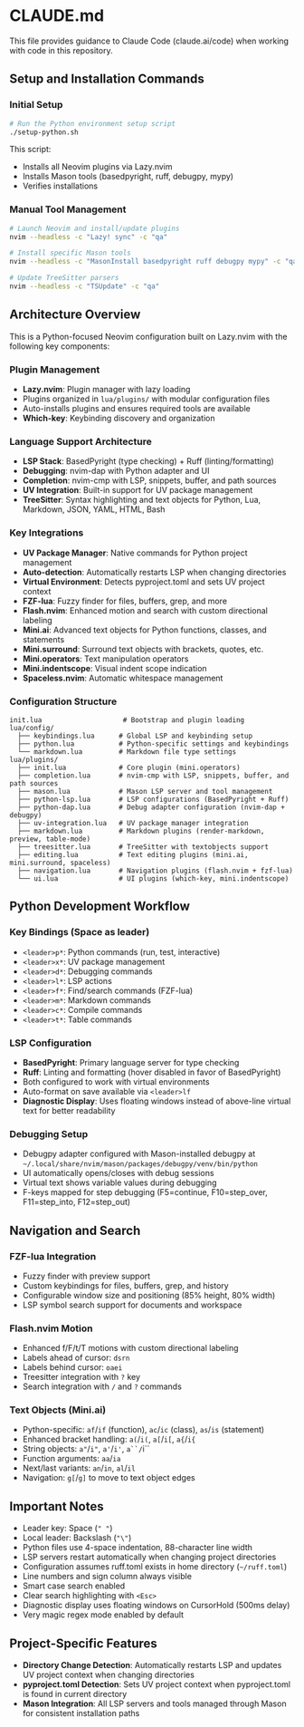 # CLAUDE.md

This file provides guidance to Claude Code (claude.ai/code) when working with code in this repository.

## Setup and Installation Commands

### Initial Setup
```bash
# Run the Python environment setup script
./setup-python.sh
```

This script:
- Installs all Neovim plugins via Lazy.nvim
- Installs Mason tools (basedpyright, ruff, debugpy, mypy)
- Verifies installations

### Manual Tool Management
```bash
# Launch Neovim and install/update plugins
nvim --headless -c "Lazy! sync" -c "qa"

# Install specific Mason tools
nvim --headless -c "MasonInstall basedpyright ruff debugpy mypy" -c "qa"

# Update TreeSitter parsers
nvim --headless -c "TSUpdate" -c "qa"
```

## Architecture Overview

This is a Python-focused Neovim configuration built on Lazy.nvim with the following key components:

### Plugin Management
- **Lazy.nvim**: Plugin manager with lazy loading
- Plugins organized in `lua/plugins/` with modular configuration files
- Auto-installs plugins and ensures required tools are available
- **Which-key**: Keybinding discovery and organization

### Language Support Architecture
- **LSP Stack**: BasedPyright (type checking) + Ruff (linting/formatting)
- **Debugging**: nvim-dap with Python adapter and UI
- **Completion**: nvim-cmp with LSP, snippets, buffer, and path sources
- **UV Integration**: Built-in support for UV package management
- **TreeSitter**: Syntax highlighting and text objects for Python, Lua, Markdown, JSON, YAML, HTML, Bash

### Key Integrations
- **UV Package Manager**: Native commands for Python project management
- **Auto-detection**: Automatically restarts LSP when changing directories
- **Virtual Environment**: Detects pyproject.toml and sets UV project context
- **FZF-lua**: Fuzzy finder for files, buffers, grep, and more
- **Flash.nvim**: Enhanced motion and search with custom directional labeling
- **Mini.ai**: Advanced text objects for Python functions, classes, and statements
- **Mini.surround**: Surround text objects with brackets, quotes, etc.
- **Mini.operators**: Text manipulation operators
- **Mini.indentscope**: Visual indent scope indication
- **Spaceless.nvim**: Automatic whitespace management

### Configuration Structure
```
init.lua                    # Bootstrap and plugin loading
lua/config/
  ├── keybindings.lua      # Global LSP and keybinding setup
  ├── python.lua           # Python-specific settings and keybindings
  └── markdown.lua         # Markdown file type settings
lua/plugins/
  ├── init.lua             # Core plugin (mini.operators)
  ├── completion.lua       # nvim-cmp with LSP, snippets, buffer, and path sources
  ├── mason.lua            # Mason LSP server and tool management
  ├── python-lsp.lua       # LSP configurations (BasedPyright + Ruff)
  ├── python-dap.lua       # Debug adapter configuration (nvim-dap + debugpy)
  ├── uv-integration.lua   # UV package manager integration
  ├── markdown.lua         # Markdown plugins (render-markdown, preview, table-mode)
  ├── treesitter.lua       # TreeSitter with textobjects support
  ├── editing.lua          # Text editing plugins (mini.ai, mini.surround, spaceless)
  ├── navigation.lua       # Navigation plugins (flash.nvim + fzf-lua)
  └── ui.lua               # UI plugins (which-key, mini.indentscope)
```

## Python Development Workflow

### Key Bindings (Space as leader)
- `<leader>p*`: Python commands (run, test, interactive)
- `<leader>x*`: UV package management
- `<leader>d*`: Debugging commands
- `<leader>l*`: LSP actions
- `<leader>f*`: Find/search commands (FZF-lua)
- `<leader>m*`: Markdown commands
- `<leader>c*`: Compile commands
- `<leader>t*`: Table commands

### LSP Configuration
- **BasedPyright**: Primary language server for type checking
- **Ruff**: Linting and formatting (hover disabled in favor of BasedPyright)
- Both configured to work with virtual environments
- Auto-format on save available via `<leader>lf`
- **Diagnostic Display**: Uses floating windows instead of above-line virtual text for better readability

### Debugging Setup
- Debugpy adapter configured with Mason-installed debugpy at `~/.local/share/nvim/mason/packages/debugpy/venv/bin/python`
- UI automatically opens/closes with debug sessions
- Virtual text shows variable values during debugging
- F-keys mapped for step debugging (F5=continue, F10=step_over, F11=step_into, F12=step_out)

## Navigation and Search

### FZF-lua Integration
- Fuzzy finder with preview support
- Custom keybindings for files, buffers, grep, and history
- Configurable window size and positioning (85% height, 80% width)
- LSP symbol search support for documents and workspace

### Flash.nvim Motion
- Enhanced f/F/t/T motions with custom directional labeling
- Labels ahead of cursor: `dsrn`
- Labels behind cursor: `oaei`
- Treesitter integration with `?` key
- Search integration with `/` and `?` commands

### Text Objects (Mini.ai)
- Python-specific: `af`/`if` (function), `ac`/`ic` (class), `as`/`is` (statement)
- Enhanced bracket handling: `a(`/`i(`, `a[`/`i[`, `a{`/`i{`
- String objects: `a"`/`i"`, `a'`/`i'`, `a``/`i``
- Function arguments: `aa`/`ia`
- Next/last variants: `an`/`in`, `al`/`il`
- Navigation: `g[`/`g]` to move to text object edges

## Important Notes

- Leader key: Space (`" "`)
- Local leader: Backslash (`"\"`)
- Python files use 4-space indentation, 88-character line width
- LSP servers restart automatically when changing project directories
- Configuration assumes ruff.toml exists in home directory (`~/ruff.toml`)
- Line numbers and sign column always visible
- Smart case search enabled
- Clear search highlighting with `<Esc>`
- Diagnostic display uses floating windows on CursorHold (500ms delay)
- Very magic regex mode enabled by default

## Project-Specific Features

- **Directory Change Detection**: Automatically restarts LSP and updates UV project context when changing directories
- **pyproject.toml Detection**: Sets UV project context when pyproject.toml is found in current directory
- **Mason Integration**: All LSP servers and tools managed through Mason for consistent installation paths